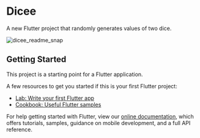 # Dicee

A new Flutter project that randomly generates values of two dice.

![dicee_readme_snap](https://user-images.githubusercontent.com/75120140/121740900-655bc280-cb1b-11eb-861e-0e3a6630de11.JPG)
## Getting Started

This project is a starting point for a Flutter application.

A few resources to get you started if this is your first Flutter project:

- [Lab: Write your first Flutter app](https://flutter.dev/docs/get-started/codelab)
- [Cookbook: Useful Flutter samples](https://flutter.dev/docs/cookbook)

For help getting started with Flutter, view our
[online documentation](https://flutter.dev/docs), which offers tutorials,
samples, guidance on mobile development, and a full API reference.
